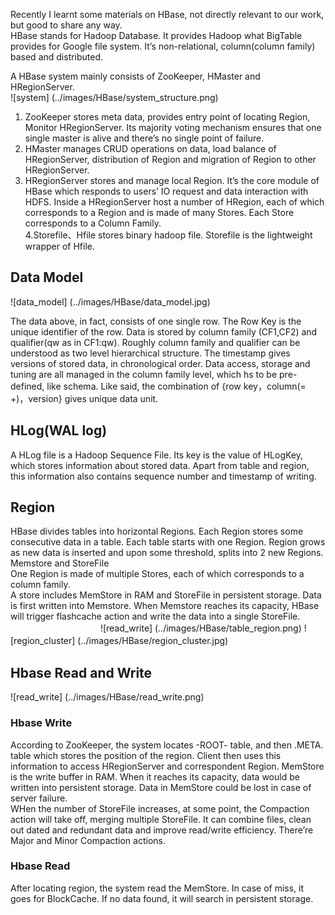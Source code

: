 Recently I learnt some materials on HBase, not directly relevant to our work, but good to share any way.   
HBase stands for Hadoop Database. It provides Hadoop what BigTable provides for Google file system. It’s non-relational, column(column family) based and distributed.   
     
A HBase system mainly consists of ZooKeeper, HMaster and HRegionServer.   
![system]
(../images/HBase/system_structure.png)
   
1. ZooKeeper stores meta data, provides entry point of locating Region, Monitor HRegionServer. Its majority voting mechanism ensures that one single master is alive and there’s no single point of failure.   
2. HMaster manages CRUD operations on data, load balance of HRegionServer, distribution of Region and migration of Region to other HRegionServer.   
3. HRegionServer stores and manage local Region. It’s the core module of HBase which responds to users’ IO request and data interaction with HDFS. Inside a HRegionServer host a number of HRegion, each of which corresponds to a Region and is made of many Stores. Each Store corresponds to a Column Family.   
4.Storefile、Hfile stores binary hadoop file. Storefile is the lightweight wrapper of Hfile.  

## Data Model  
![data_model]
(../images/HBase/data_model.jpg)
   
The data above, in fact, consists of one single row. The Row Key is the unique identifier of the row. Data is stored by column family (CF1,CF2) and qualifier(qw as in CF1:qw). Roughly column family and qualifier can be understood as two level hierarchical structure. The timestamp gives versions of stored data, in chronological order. Data access, storage and tuning are all managed in the column family level, which hs to be pre-defined, like schema. Like said,  the combination of {row key，column(=<family> +<qualifier>)，version} gives unique data unit.   

## HLog(WAL log)   
A HLog file is a Hadoop Sequence File. Its key is the value of HLogKey, which stores information about stored data. Apart from table and region, this information also contains sequence number and timestamp of writing.   
## Region  
HBase divides tables into horizontal Regions. Each Region stores some consecutive data in a table. Each table starts with one Region. Region grows as new data is inserted and upon some threshold, splits into 2 new Regions.   
Memstore and StoreFile  
One Region is made of multiple Stores, each of which corresponds to a column family.   
A store includes MemStore in RAM and StoreFile in persistent storage. Data is first written into Memstore. When Memstore reaches its capacity, HBase will trigger flashcache action and write the data into a single StoreFile.   
　　　　　　　　　　
![read_write]
(../images/HBase/table_region.png)
![region_cluster]
(../images/HBase/region_cluster.jpg)
　　
## Hbase Read and Write 
![read_write]
(../images/HBase/read_write.png)
   
### Hbase Write  
According to ZooKeeper, the system locates  -ROOT- table, and then .META. table which stores the position of the region. Client then uses this information to access HRegionServer and correspondent Region.  MemStore is the write buffer in RAM. When it reaches its capacity, data would be written into persistent storage. Data in MemStore could be lost in case of server failure.    
WHen the number of StoreFile increases, at some point, the Compaction action will take off, merging multiple StoreFile. It can combine files, clean out dated and redundant data and improve read/write efficiency. There’re Major and Minor Compaction actions.   
### Hbase Read  
After locating region, the system read the MemStore. In case of miss, it goes for BlockCache. If no data found, it will search in persistent storage.   


